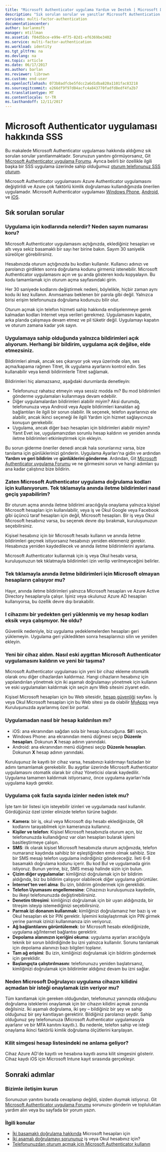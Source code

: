 ```yaml
---
title: "Microsoft Authenticator uygulama Yardım ve Destek | Microsoft Docs"
description: "Sık sorulan sorular ve yanıtlar Microsoft Authentication uygulamasını ve Azure multi-Factor Authentication ile ilgili bir listesini sağlar."
services: multi-factor-authentication
documentationcenter: 
author: barlanmsft
manager: mtillman
ms.assetid: f04d5bce-e99e-4f75-82d1-ef6369be3402
ms.service: multi-factor-authentication
ms.workload: identity
ms.tgt_pltfrm: na
ms.devlang: na
ms.topic: article
ms.date: 06/17/2017
ms.author: barlan
ms.reviewer: librown
ms.custom: end-user
ms.openlocfilehash: 073b8adfcbe5fdcc2a6d1dba820a1101fac83218
ms.sourcegitcommit: e266df9f97d04acfc4a843770fadfd8edf4fa2b7
ms.translationtype: MT
ms.contentlocale: tr-TR
ms.lasthandoff: 12/11/2017
---
```

# <a name="microsoft-authenticator-app-faq"></a>Microsoft Authenticator uygulaması hakkında SSS

Bu makalede Microsoft Authenticator uygulaması hakkında aldığımız sık sorulan sorular yanıtlanmaktadır. Sorunuzun yanıtını görmüyorsanız, Git [Microsoft Authenticator uygulama Forumu](https://social.technet.microsoft.com/Forums/en-US/home?forum=MicrosoftAuthenticatorApp). Ayrıca belirli bir özellikle ilgili başka bir SSS uygulama üzerinde sahip olduğumuz [oturum telefonunuz SSS oturum](microsoft-authenticator-app-phone-signin-faq.md).

Microsoft Authenticator uygulamasını Azure Authenticator uygulamasını değiştirildi ve Azure çok faktörlü kimlik doğrulaması kullandığınızda önerilen uygulamadır. Microsoft Authenticator uygulaması [Windows Phone](http://go.microsoft.com/fwlink/?Linkid=825071), [Android](http://go.microsoft.com/fwlink/?Linkid=825072), ve [iOS](http://go.microsoft.com/fwlink/?Linkid=825073).

## <a name="frequently-asked-questions"></a>Sık sorulan sorular

### <a name="what-are-the-codes-in-the-app-for-why-does-the-number-keep-counting-down"></a>Uygulama için kodlarında nelerdir? Neden sayım numarası koru?

Microsoft Authenticator uygulamasını açtığınızda, eklediğiniz hesapları ve altı veya sekiz basamaklı bir sayı her birine bakın. Sayım 30 saniyelik süreölçer görebilirsiniz.

Hesabınızda oturum açtığınızda bu kodları kullanılır. Kullanıcı adınızı ve parolanızı girdikten sonra doğrulama kodunu girmeniz istenebilir. Microsoft Authenticator uygulamasını açın ve şu anda gösteren kodu kopyalayın. Bu kodu tamamlamak için oturum açma sayfasındaki girin.

Her 30 saniyede kodlarını değiştirmek nedeni, böylelikle, hiçbir zaman aynı kodu iki kez kullanın. Anımsaması beklenen bir parola gibi değil. Yalnızca birisi erişim telefonunuza doğrulama kodunuzu bilir olur.

Oturum açmak için telefon hizmeti sahip hakkında endişelenmeye gerek kalmadan kodları Internet veya verileri gerekmez. Uygulamasını kapatın, arka planda çalışmaya devam etmez ve pil tüketir değil. Uygulamayı kapatın ve oturum zamana kadar yok sayın.  

### <a name="i-only-get-notifications-when-i-have-the-app-open-if-the-app-isnt-open-i-dont-get-any-notifications"></a>Uygulamaya sahip olduğunda yalnızca bildirimleri açık alıyorum. Herhangi bir bildirim, uygulama açık değilse, elde etmezsiniz.

Bildirimleri almak, ancak ses çıkarıyor yok veya üzerinde olan, ses açma/kapama rağmen Titret, ilk uygulama ayarlarını kontrol edin. Ses kullanabilir veya kendi bildirimlerle Titret sağlamak.

Bildirimleri hiç alamazsanız, aşağıdaki durumlarda denetleyin:

- Telefonunuz rahatsız etmeyin veya sessiz modda mı? Bu mod bildirimleri gönderme uygulamaları kullanmaya devam edebilir.
- Diğer uygulamalardan bildirimleri alabilir miyim? Aksi durumda, telefonunuza veya Android veya Apple bildirimleri kanaldan ağ bağlantıları ile ilgili bir sorun olabilir. İlk seçenek, telefon ayarlarınızı ele alabilir, ancak ikinci seçeneği ile ilgili Yardım için hizmet sağlayıcınıza konuşun gerekebilir.
- Uygulama, ancak diğer bazı hesapları için bildirimleri alabilir miyim? Yanıt Evet ise, uygulamanızdan sorunlu hesap kaldırın ve yeniden anında iletme bildirimleri etkinleştirmek için ekleyin.

Bu sorun giderme öneriler denedi ancak hala sorunlarınız varsa, bize tanılama için günlüklerinizi gönderin. Uygulama Ayarları'na gidin ve ardından **Yardım ve geri bildirim** ve **günlüklerini gönderme**. Ardından, Git [Microsoft Authenticator uygulama Forumu](https://social.technet.microsoft.com/Forums/en-US/home?forum=MicrosoftAuthenticatorApp) ve ne görmesini sorun ve hangi adımları şu ana kadar çalıştınız bize bildirin.

### <a name="im-already-using-the-microsoft-authenticator-application-for-verification-codes-how-do-i-switch-to-one-click-push-notifications"></a>Zaten Microsoft Authenticator uygulama doğrulama kodları için kullanıyorum. Tek tıklamayla anında iletme bildirimleri nasıl geçiş yapabilirim?
Bir oturum açma anında iletme bildirimi aracılığıyla onaylama yalnızca kişisel Microsoft hesapları için kullanılabilir, veya iş ve Okul Google veya Facebook gibi üçüncü taraf hesapları için değil, Microsoft hesapları. Bir iş veya Okul Microsoft hesabınız varsa, bu seçenek devre dışı bırakmak, kuruluşunuzun seçebilirsiniz.

Kişisel hesabınız için bir Microsoft hesabı kullanın ve anında iletme bildirimleri geçmek istiyorsanız hesabınızı yeniden eklemeniz gerekir. Hesabınıza yeniden kaydedilecek ve anında iletme bildirimlerini ayarlama.  

Microsoft Authenticator kullanmak için iş veya Okul hesabı varsa, kuruluşunuzun tek tıklatmayla bildirimleri izin verilip verilmeyeceğini belirler.

### <a name="do-one-click-push-notifications-work-for-non-microsoft-accounts"></a>Tek tıklamayla anında iletme bildirimleri için Microsoft olmayan hesapların çalışıyor mu?
Hayır, anında iletme bildirimleri yalnızca Microsoft hesapları ve Azure Active Directory hesaplarıyla çalışır. İşiniz veya okulunuz Azure AD hesapları kullanıyorsa, bu özellik devre dışı bırakabilir.  

### <a name="i-restored-my-device-from-a-backup-and-my-account-codes-are-missing-or-not-working-what-happened"></a>I cihazımı bir yedekten geri yüklenmiş ve my hesap kodları eksik veya çalışmıyor. Ne oldu?
Güvenlik nedeniyle, biz uygulama yedeklemelerden hesapları geri yüklemeyin.  Uygulama geri yükledikten sonra hesaplarınızı silin ve yeniden ekleyin.

### <a name="i-got-a-new-device-how-do-i-remove-the-microsoft-authenticator-app-from-my-old-device-and-move-to-the-new-one"></a>Yeni bir cihaz aldım. Nasıl eski aygıttan Microsoft Authenticator uygulamasını kaldırın ve yeni bir taşıma?
Microsoft Authenticator uygulaması için yeni bir cihaz ekleme otomatik olarak onu diğer cihazlardan kaldırmaz. Hangi cihazların hesabınız için yapılandırılan yönetmek için iki aşamalı doğrulamayı yönetmek için kullanın ve eski uygulamaları kaldırmak için seçin aynı Web sitesini ziyaret edin.

Kişisel Microsoft hesapları için bu Web sitesidir, [hesap güvenliği](https://account.microsoft.com/security) sayfası. İş veya Okul Microsoft hesapları için bu Web sitesi ya da olabilir [MyApps](https://myapps.microsoft.com) veya Kuruluşunuzda ayarlanmış özel bir portal.

### <a name="how-do-i-remove-an-account-from-the-app"></a>Uygulamadan nasıl bir hesap kaldırılsın mı?
* iOS: ana ekranından sağdan sola bir hesap kutucuğuna. **Sil**’i seçin.
* Windows Phone: ana ekranından menü düğmesi seçip **Düzenle hesapları**. Dokunun **X** hesap adının yanındaki.
* Android: ana ekranından menü düğmesi seçip **Düzenle hesapları**. Dokunun **X** hesap adının yanındaki.

Kuruluşunuz ile kayıtlı bir cihaz varsa, hesabınızı kaldırmayı fazladan bir adımı tamamlamak gerekebilir. Bu aygıtlar üzerinde Microsoft Authenticator uygulamasını otomatik olarak bir cihaz Yöneticisi olarak kaydedilir. Uygulama tamamen kaldırmak istiyorsanız, önce uygulama ayarları'nda uygulama kaydı gerekir.

### <a name="why-does-the-app-request-so-many-permissions"></a>Uygulama çok fazla sayıda izinler neden istek mu?
İşte tam bir listesi için isteyebilir izinleri ve uygulamada nasıl kullanılır. Gördüğünüz özel izinler elinizde telefon türüne bağlıdır.

* **Kamera**: bir iş, okul veya Microsoft dışı hesabı eklediğinizde, QR kodlarını tarayabilmek için kameranıza kullanırız.
* **Kişiler ve telefon**: Kişisel Microsoft hesabınızla oturum açın, biz telefonunuzda kullandığınız var olan hesapları bularak işlemi basitleştirmeye çalışın.
* **SMS**: ilk olarak kişisel Microsoft hesabınızla oturum açtığınızda, telefon numaranız kaydında sahibiz bir eşleştiğinden emin olmak sahibiz. Size bir SMS mesajı telefon uygulama indirdiğiniz göndereceğiz. İleti 6-8 basamaklı doğrulama kodunu içerir. Bu kod Bul ve uygulamada girin istiyoruz. Bunun yerine, biz, SMS mesajı halinde sizin için bulun.
* **Çizim diğer uygulamalar**: kimliğinizi doğrulamak için bir bildirim aldığında, biz bu bildirim çalışıyor olabilecek diğer uygulama görüntüler.
* **İnternet'ten veri alma**: Bu izin, bildirim göndermek için gereklidir.
* **Telefon Uyumasını engellemesine**: Cihazınızı kuruluşunuza kaydedin, bu ilkeyi telefonunuzda değiştirebilirsiniz.
* **Denetim titreşimi**: kimliğinizi doğrulamak için bir uyarı aldığınızda, bir titreşim isteyip istemediğinizi seçebilirsiniz.
* **Parmak izi donanım kullanmak**: kimliğinizi doğrulamanız her bazı iş ve Okul hesapları ek bir PIN gerektir. İşlemini kolaylaştırmak için PIN girmek yerine parmak izinizi kullanmanıza izin veriyoruz.
* **Ağ bağlantılarını görüntülemek**: bir Microsoft hesabı eklediğinizde, uygulama ağ/Internet bağlantısı gerektirir.
* **Depolama alanınızın içeriğini okuma**: uygulama ayarları aracılığıyla teknik bir sorun bildirdiğinde bu izni yalnızca kullanılır. Sorunu tanılamak için depolama alanınızı bazı bilgileri toplanır.
* **Tam ağ erişimi**: Bu izin, kimliğinizi doğrulamak için bildirim göndermek için gereklidir.
* **Başlangıçta çalıştırılmasını**: telefonunuzu yeniden başlatırsanız, kimliğinizi doğrulamak için bildirimler aldığınız devam bu izni sağlar.

### <a name="why-does-the-microsoft-authenticator-app-allow-you-to-approve-a-request-without-unlocking-the-device"></a>Neden Microsoft Doğrulayıcı uygulama cihazın kilidini açmadan bir isteği onaylamak izin veriyor mu?

Tüm kanıtlamak için gereken olduğundan, telefonunuz yanınızda olduğunu doğrulama isteklerini onaylamak için bir cihazın kilidini açmak zorunda değilsiniz. İki aşamalı doğrulama, iki şey – bildiğiniz bir şey ve sahip olduğunuz bir şey kanıtlayan gerektirir. Bildiğiniz parolanızı şeydir. Sahip olduğunuz şey telefonunuza (Microsoft Authenticator uygulamasıyla ayarlanır ve bir MFA kanıtını kayıtlı.). Bu nedenle, telefon sahip ve isteği onaylama ikinci faktörlü kimlik doğrulama ölçütlerini karşılayan.

### <a name="what-does-the-lock-icon-in-the-account-list-mean"></a>Kilit simgesi hesap listesindeki ne anlama geliyor?

Cihaz Azure AD'de kayıtlı ve hesabına kayıtlı asma kilit simgesini gösterir. Cihaz kaydı iOS için Microsoft Intune kayıt sırasında gerçekleşir.

## <a name="next-steps"></a>Sonraki adımlar

### <a name="contact-us"></a>Bizimle iletişim kurun
Sorunuzun yanıtını burada cevaplanıp değildi, sizden duymak istiyoruz. Git [Microsoft Authenticator uygulama Forumu](https://social.technet.microsoft.com/Forums/en-US/home?forum=MicrosoftAuthenticatorApp) sorunuzu gönderin ve topluluktan yardım alın veya bu sayfada bir yorum yazın.


### <a name="related-topics"></a>İlgili konular
* [İki basamaklı doğrulama hakkında](https://support.microsoft.com/help/12408/microsoft-account-about-two-step-verification) Microsoft hesapları için
* [İki aşamalı doğrulamayı sorununuz](multi-factor-authentication-end-user-troubleshoot.md) iş veya Okul hesabınız için?
* [Telefonunuzdan oturum açmak için Microsoft Authenticator kullanın](microsoft-authenticator-app-phone-signin-faq.md)
